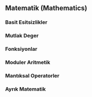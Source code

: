   ## Matematik (Mathematics)


### Basit Esitsizlikler

### Mutlak Deger

### Fonksiyonlar

### Moduler Aritmetik

### Mantıksal Operatorler

### Ayrık Matematik



 
 


